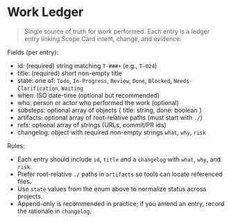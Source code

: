 # Work Ledger

> Single source of truth for work performed. Each entry is a ledger entry linking Scope Card intent, change, and evidence.

Fields (per entry):

- id: (required) string matching `T-###+` (e.g., `T-024`)
- title: (required) short non-empty title
- state: one of: `Todo`, `In-Progress`, `Review`, `Done`, `Blocked`, `Needs-Clarification`, `Waiting`
- when: ISO date-time (optional but recommended)
- who: person or actor who performed the work (optional)
- substeps: optional array of objects { title: string, done: boolean }
- artifacts: optional array of root-relative paths (must start with `./`)
- refs: optional array of strings (URLs, commit/PR ids)
- changelog: object with required non-empty strings `what`, `why`, `risk`

Rules:

- Each entry should include `id`, `title` and a `changelog` with `what`, `why`, and `risk`.
- Prefer root-relative `./` paths in `artifacts` so tools can locate referenced files.
- Use `state` values from the enum above to normalize status across projects.
- Append-only is recommended in practice; if you amend an entry, record the rationale in `changelog`.
